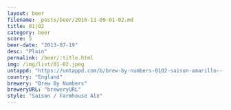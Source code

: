 ```yaml
---
layout: beer
filename: _posts/beer/2016-11-09-01-02.md
title: 01|02
category: beer
score: 5
beer-date: "2013-07-19"
desc: "Plain"
permalink: /beer/:title.html
img: /img/list/01-02.jpeg
untappd: "https://untappd.com/b/brew-by-numbers-0102-saison-amarillo---orange/324540"
country: "England"
brewery: "Brew By Numbers"
breweryURL: "breweryURL"
style: "Saison / Farmhouse Ale"
---
```

